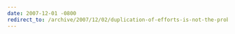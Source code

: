 ```yaml
---
date: 2007-12-01 -0800
redirect_to: /archive/2007/12/02/duplication-of-efforts-is-not-the-problem.aspx/
---
```

